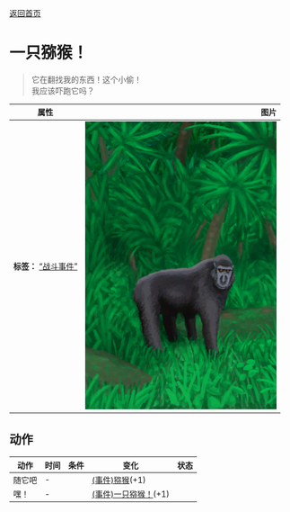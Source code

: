 [返回首页](index.md)  
# 一只猕猴！  
> 它在翻找我的东西！这个小偷！<br>我应该吓跑它吗？  
  
  属性  |   图片   
 ----  |  ----:   
 **标签：**	[“战斗事件”](tag_FightEvent.md)  |  ![](Sprite/MacaqueEvent.png)   
  
## 动作  
动作  |  时间  |  条件  |  变化  |  状态  
----  |  ----  |  ----  |  ----  |  ----  
随它吧  |  -  |    |  [(事件)猕猴](Event_MacaqueRaidRummaging.md)(+1)  |    
嘿！  |  -  |    |  [(事件)一只猕猴！](Event_MacaqueFightRaid.md)(+1)  |    
